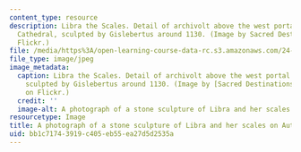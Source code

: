 ```yaml
---
content_type: resource
description: Libra the Scales. Detail of archivolt above the west portal of Autun
  Cathedral, sculpted by Gislebertus around 1130. (Image by Sacred Destinations on
  Flickr.)
file: /media/https%3A/open-learning-course-data-rc.s3.amazonaws.com/24-231-ethics-fall-2009/bb1c71743919c405eb55ea27d5d2535a_24-231f09-th.jpg
file_type: image/jpeg
image_metadata:
  caption: Libra the Scales. Detail of archivolt above the west portal of Autun Cathedral,
    sculpted by Gislebertus around 1130. (Image by [Sacred Destinations](http://www.flickr.com/photos/sacred_destinations/3252206342/)
    on Flickr.)
  credit: ''
  image-alt: A photograph of a stone sculpture of Libra and her scales on Autun Cathedral.
resourcetype: Image
title: A photograph of a stone sculpture of Libra and her scales on Autun Cathedral
uid: bb1c7174-3919-c405-eb55-ea27d5d2535a
---
```

